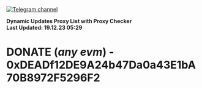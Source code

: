 [![Telegram channel](https://img.shields.io/endpoint?url=https://runkit.io/damiankrawczyk/telegram-badge/branches/master?url=https://t.me/n4z4v0d)](https://t.me/n4z4v0d) 

**Dynamic Updates Proxy List with Proxy Checker**  
**Last Updated: 19.12.23 05:29**

# DONATE (_any evm_) - 0xDEADf12DE9A24b47Da0a43E1bA70B8972F5296F2
